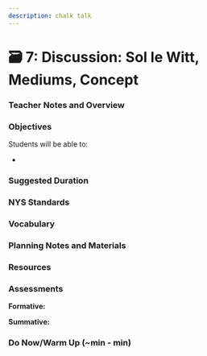 ```yaml
---
description: chalk talk
---
```


# 🗃 7: Discussion: Sol le Witt, Mediums, Concept

### Teacher Notes and Overview



### Objectives

Students will be able to:

*

### Suggested Duration



### NYS Standards



### Vocabulary



### Planning Notes and Materials



### Resources



### Assessments

**Formative:**

**Summative:**

### Do Now/Warm Up (\~min - min)

